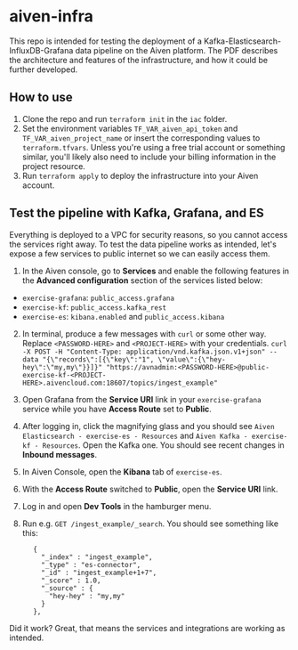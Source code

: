 # aiven-infra
This repo is intended for testing the deployment of a Kafka-Elasticsearch-InfluxDB-Grafana data pipeline on the Aiven platform. The PDF describes the architecture and features of the infrastructure, and how it could be further developed.

## How to use
1. Clone the repo and run `terraform init` in the `iac` folder.
2. Set the environment variables `TF_VAR_aiven_api_token` and `TF_VAR_aiven_project_name` or insert the corresponding values to `terraform.tfvars`. Unless you're using a free trial account or something similar, you'll likely also need to include your billing information in the project resource.
3. Run `terraform apply` to deploy the infrastructure into your Aiven account.

## Test the pipeline with Kafka, Grafana, and ES

Everything is deployed to a VPC for security reasons, so you cannot access the services right away. To test the data pipeline works as intended, let's expose a few services to public internet so we can easily access them.

1. In the Aiven console, go to **Services** and enable the following features in the **Advanced configuration** section of the services listed below:
* `exercise-grafana`: `public_access.grafana`
* `exercise-kf`: `public_access.kafka_rest`
* `exercise-es`: `kibana.enabled` and `public_access.kibana`

2. In terminal, produce a few messages with `curl` or some other way. Replace `<PASSWORD-HERE>` and `<PROJECT-HERE>` with your credentials.
`curl -X POST -H "Content-Type: application/vnd.kafka.json.v1+json" --data "{\"records\":[{\"key\":"1", \"value\":{\"hey-hey\":\"my,my\"}}]}" "https://avnadmin:<PASSWORD-HERE>@public-exercise-kf-<PROJECT-HERE>.aivencloud.com:18607/topics/ingest_example"`

3. Open Grafana from the **Service URI** link in your `exercise-grafana` service while you have **Access Route** set to **Public**.

4. After logging in, click the magnifying glass and you should see `Aiven Elasticsearch - exercise-es - Resources` and `Aiven Kafka - exercise-kf - Resources`. Open the Kafka one. You should see recent changes in **Inbound messages**.

5. In Aiven Console, open the **Kibana** tab of `exercise-es`.

6. With the **Access Route** switched to **Public**, open the **Service URI** link.

7. Log in and open **Dev Tools** in the hamburger menu.

8. Run e.g. `GET /ingest_example/_search`. You should see something like this:

```
      {
        "_index" : "ingest_example",
        "_type" : "es-connector",
        "_id" : "ingest_example+1+7",
        "_score" : 1.0,
        "_source" : {
          "hey-hey" : "my,my"
        }
      },
```

Did it work? Great, that means the services and integrations are working as intended.
